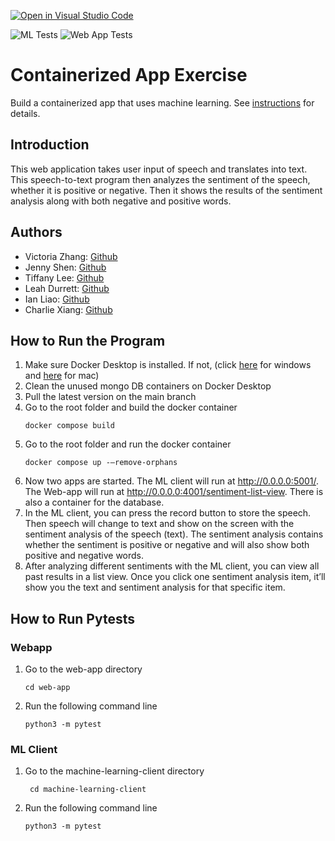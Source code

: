 [![Open in Visual Studio Code](https://classroom.github.com/assets/open-in-vscode-c66648af7eb3fe8bc4f294546bfd86ef473780cde1dea487d3c4ff354943c9ae.svg)](https://classroom.github.com/online_ide?assignment_repo_id=9337582&assignment_repo_type=AssignmentRepo)

![ML Tests](https://github.com/software-students-fall2022/containerized-app-exercise-team5/actions/workflows/mlc-testing.yml/badge.svg)
![Web App Tests](https://github.com/software-students-fall2022/containerized-app-exercise-team5/actions/workflows/web-app-testing.yml/badge.svg)

# Containerized App Exercise

Build a containerized app that uses machine learning. See [instructions](./instructions.md) for details.

## Introduction

This web application takes user input of speech and translates into text. This speech-to-text program then analyzes the sentiment of the speech, whether it is positive or negative. Then it shows the results of the sentiment analysis along with both negative and positive words.

## Authors

- Victoria Zhang: [Github](https://github.com/Ruixi-Zhang)
- Jenny Shen: [Github](https://github.com/JennyShen10792)
- Tiffany Lee: [Github](https://github.com/les5185)
- Leah Durrett: [Github](https://github.com/howtofly-lab)
- Ian Liao: [Github](https://github.com/ian-Liaozy)
- Charlie Xiang: [Github](https://github.com/xiang-charlie)

## How to Run the Program

1. Make sure Docker Desktop is installed. If not, (click [here](https://docs.docker.com/desktop/install/windows-install/) for windows and [here](https://docs.docker.com/desktop/install/mac-install/) for mac)
2. Clean the unused mongo DB containers on Docker Desktop
3. Pull the latest version on the main branch
4. Go to the root folder and build the docker container
   ```
   docker compose build
   ```
5. Go to the root folder and run the docker container
   ```
   docker compose up -–remove-orphans
   ```
6. Now two apps are started. The ML client will run at http://0.0.0.0:5001/. The Web-app will run at http://0.0.0.0:4001/sentiment-list-view. There is also a container for the database.
7. In the ML client, you can press the record button to store the speech. Then speech will change to text and show on the screen with the sentiment analysis of the speech (text). The sentiment analysis contains whether the sentiment is positive or negative and will also show both positive and negative words.
8. After analyzing different sentiments with the ML client, you can view all past results in a list view. Once you click one sentiment analysis item, it’ll show you the text and sentiment analysis for that specific item.

## How to Run Pytests

### Webapp

1. Go to the web-app directory
   ```
   cd web-app
   ```
2. Run the following command line
   ```
   python3 -m pytest
   ```

### ML Client

1. Go to the machine-learning-client directory
   ```
    cd machine-learning-client
   ```
2. Run the following command line
   ```
   python3 -m pytest
   ```
